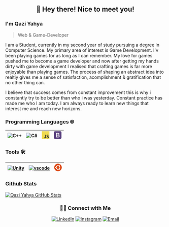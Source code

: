 <p align="center">
<!--  <img width="100px" src="https://res.cloudinary.com/anuraghazra/image/upload/v1594908242/logo_ccswme.svg" align="center" alt="Github Readme Stats" /> -->
 <h2 align="center">👋 Hey there! Nice to meet you! </h2>
</p>

### I'm Qazi Yahya
> Web & Game-Developer

<div>
 <p>
  I am a Student, currently in my second year of study pursuing a degree in Computer Science. My primary area of interest is Game Development. I'v been playing games 
  for as long as I can remember. My love for games pushed me to become a game developer and now after getting my hands dirty with game development I realised that 
  crafting games is far more enjoyable than playing games. The process of shaping an abstract idea into realtiy gives me a sense of satisfaction, acomplishment & gratification
  that no other thing can. 
   
  I believe that success comes from constant improvement this is why i constantly try to be better than who i was yesterday. Constant practice has made me who I am today.
  I am always ready to learn new things that interest me and reach new horizons.  
</p>
</div>

### Programming Languages 🌐

| <img src="https://brandslogos.com/wp-content/uploads/thumbs/c-logo-vector.svg" alt="C++" width="28"> | <img src="https://www.freeiconspng.com/uploads/c-logo-icon-18.png" alt="C#" width="38"> |  [<img src="https://raw.githubusercontent.com/github/explore/80688e429a7d4ef2fca1e82350fe8e3517d3494d/topics/javascript/javascript.png" alt="JavaScript" width="24">](https://www.javascript.com/) | [<img src="https://raw.githubusercontent.com/github/explore/80688e429a7d4ef2fca1e82350fe8e3517d3494d/topics/bootstrap/bootstrap.png" alt="Bootstrap" width="24">](https://getbootstrap.com/)
|---|---|---|---|
 
### Tools 🛠️

| [<img src="https://upload.wikimedia.org/wikipedia/commons/8/8a/Official_unity_logo.png" alt="Unity" width="40">](https://unity.com/) | [<img src="https://upload.wikimedia.org/wikipedia/commons/thumb/2/2d/Visual_Studio_Code_1.18_icon.svg/1200px-Visual_Studio_Code_1.18_icon.svg.png" alt="vscode" width="24">](https://code.visualstudio.com/) | [<img src="https://raw.githubusercontent.com/github/explore/80688e429a7d4ef2fca1e82350fe8e3517d3494d/topics/ubuntu/ubuntu.png" alt="Ubuntu" width="24">](https://ubuntu.com/)
|---|---|---|

### Github Stats

[![Qazi Yahya GitHub Stats](https://github-readme-stats.vercel.app/api?username=QaziYahya&show_icons=true&count_private=true)](https://github.com/QaziYahya)

<h3 align="center"> 🤝🏻 Connect with Me </h3>

<p align="center">
<a href="https://www.linkedin.com/in/qazi-yahya-25b9981b7/" target="_blank"><img alt="LinkedIn" src="https://img.shields.io/badge/LinkedIn-@QaziYahya-blue?style=flat&logo=linkedin"></a>
<a href="https://www.instagram.com/yahya_qaxi/?hl=entab=profile" target="_blank"><img alt="Instagram" src="https://img.shields.io/badge/Instagram-Qazi%20Yahya-blue?style=flat&logo=Instagram"></a>
<a href="mailto:qaziyahya05@gmail.com"><img alt="Email" src="https://img.shields.io/badge/Email-qaziyahya05@gmail.com-blue?style=flat&logo=gmail"></a>
</p>
